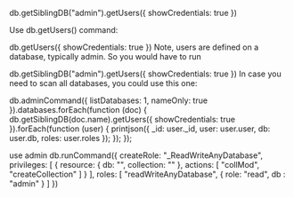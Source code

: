 db.getSiblingDB("admin").getUsers({ showCredentials: true })

Use db.getUsers() command:

db.getUsers({ showCredentials: true })
Note, users are defined on a database, typically admin. So you would have to run

db.getSiblingDB("admin").getUsers({ showCredentials: true })
In case you need to scan all databases, you could use this one:

db.adminCommand({ listDatabases: 1, nameOnly: true }).databases.forEach(function (doc) {
   db.getSiblingDB(doc.name).getUsers({ showCredentials: true }).forEach(function (user) {
      printjson({ _id: user._id, user: user.user, db: user.db, roles: user.roles });
   });
});


use admin
db.runCommand({ createRole: "_ReadWriteAnyDatabase",
  privileges: [
    { resource: { db: "", collection: "" }, actions: [ "collMod", "createCollection" ] }
  ],
  roles: [
    "readWriteAnyDatabase",
    { role: "read", db : "admin" }
  ]
})